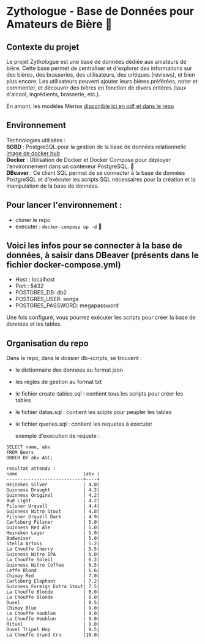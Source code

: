 # Zythologue - Base de Données pour Amateurs de Bière 🍺

## Contexte du projet
Le projet Zythologue est une base de données dédiée aux amateurs de bière. 
Cette base permet de centraliser et d'explorer des informations sur des bières, des brasseries, des utilisateurs, des critiques (reviews), et bien plus encore. 
Les utilisateurs peuvent ajouter leurs bières préférées, noter et commenter, et découvrir des bières en fonction de divers critères (taux d'alcool, ingrédients, brasserie, etc.).

En amont, les modèles Merise [disponible ici en pdf et dans le repo](https://github.com/2024-devops-alt-dist/zythologue_ac/blob/main/Zythologue.jpg)

## Environnement
Technologies utilisées :  
**SGBD** : PostgreSQL pour la gestion de la base de données relationnelle [image de docker hub](https://hub.docker.com/_/postgres)   
**Docker** : Utilisation de Docker et Docker Compose pour déployer l'environnement dans un conteneur PostgreSQL. 🐳  
**DBeaver** : Ce client SQL permet de se connecter à la base de données PostgreSQL et d'exécuter les scripts SQL nécessaires pour la création et la manipulation de la base de données.

## Pour lancer l'environnement :  
- cloner le repo
- executer :
  ```docker-compose up -d``` 🚀

## Voici les infos pour se connecter à la base de données, à saisir dans DBeaver (présents dans le fichier docker-compose.yml) 

- Host : localhost
- Port : 5432
- POSTGRES_DB: db2
- POSTGRES_USER: senga
- POSTGRES_PASSWORD: megapassword

Une fois configuré, vous pourrez exécuter les scripts pour créer la base de données et les tables.

## Organisation du repo   
Dans le repo, dans le dossier db-scripts, se trouvent :
- le dictionnaire des données au format json
- les règles de gestion au format txt
- le fichier create-tables.sql :
  contient tous les scripts pour créer les tables 
- le fichier datas.sql :
  contient les scipts pour peupler les tables
- le fichier queries.sql :
  contient les requetes à executer

  exemple d'execution de requete :
```
SELECT name, abv 
FROM Beers
ORDER BY abv ASC;
```

```
resultat attendu : 
name                        |abv |
----------------------------+----+
Heineken Silver             | 4.0|
Guinness Draught            | 4.2|
Guinness Original           | 4.2|
Bud Light                   | 4.2|
Pilsner Urquell             | 4.4|
Guinness Nitro Stout        | 4.8|
Pilsner Urquell Dark        | 4.9|
Carlsberg Pilsner           | 5.0|
Guinness Red Ale            | 5.0|
Heineken Lager              | 5.0|
Budweiser                   | 5.0|
Stella Artois               | 5.2|
La Chouffe Cherry           | 5.5|
Guinness Nitro IPA          | 6.0|
La Chouffe Soleil           | 6.2|
Guinness Nitro Coffee       | 6.5|
Leffe Blond                 | 6.6|
Chimay Red                  | 7.0|
Carlsberg Elephant          | 7.2|
Guinness Foreign Extra Stout| 7.5|
La Chouffe Blonde           | 8.0|
La Chouffe Blonde           | 8.0|
Duvel                       | 8.5|
Chimay Blue                 | 9.0|
La Chouffe Houblon          | 9.0|
La Chouffe Houblon          | 9.0|
Rituel                      | 9.0|
Duvel Tripel Hop            | 9.5|
La Chouffe Grand Cru        |10.0|
```
